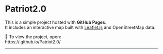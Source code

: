 # Patriot2.0

This is a simple project hosted with **GitHub Pages**.  
It includes an interactive map built with [Leaflet.js](https://leafletjs.com) and OpenStreetMap data.  

🔗 To view the project, open:  
https://<yourantifabestie>.github.io/Patriot2.0/

---
